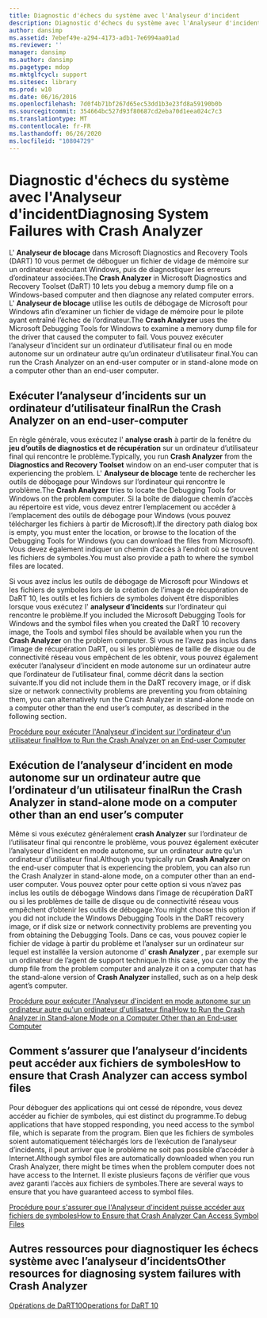 ```yaml
---
title: Diagnostic d'échecs du système avec l'Analyseur d'incident
description: Diagnostic d'échecs du système avec l'Analyseur d'incident
author: dansimp
ms.assetid: 7ebef49e-a294-4173-adb1-7e6994aa01ad
ms.reviewer: ''
manager: dansimp
ms.author: dansimp
ms.pagetype: mdop
ms.mktglfcycl: support
ms.sitesec: library
ms.prod: w10
ms.date: 06/16/2016
ms.openlocfilehash: 7d0f4b71bf267d65ec53dd1b3e23fd8a59190b0b
ms.sourcegitcommit: 354664bc527d93f80687cd2eba70d1eea024c7c3
ms.translationtype: MT
ms.contentlocale: fr-FR
ms.lasthandoff: 06/26/2020
ms.locfileid: "10804729"
---
```

# <span data-ttu-id="46b9b-103">Diagnostic d'échecs du système avec l'Analyseur d'incident</span><span class="sxs-lookup"><span data-stu-id="46b9b-103">Diagnosing System Failures with Crash Analyzer</span></span>


<span data-ttu-id="46b9b-104">L' **Analyseur de blocage** dans Microsoft Diagnostics and Recovery Tools (DART) 10 vous permet de déboguer un fichier de vidage de mémoire sur un ordinateur exécutant Windows, puis de diagnostiquer les erreurs d’ordinateur associées.</span><span class="sxs-lookup"><span data-stu-id="46b9b-104">The **Crash Analyzer** in Microsoft Diagnostics and Recovery Toolset (DaRT) 10 lets you debug a memory dump file on a Windows-based computer and then diagnose any related computer errors.</span></span> <span data-ttu-id="46b9b-105">L' **Analyseur de blocage** utilise les outils de débogage de Microsoft pour Windows afin d’examiner un fichier de vidage de mémoire pour le pilote ayant entraîné l’échec de l’ordinateur.</span><span class="sxs-lookup"><span data-stu-id="46b9b-105">The **Crash Analyzer** uses the Microsoft Debugging Tools for Windows to examine a memory dump file for the driver that caused the computer to fail.</span></span> <span data-ttu-id="46b9b-106">Vous pouvez exécuter l’analyseur d’incident sur un ordinateur d’utilisateur final ou en mode autonome sur un ordinateur autre qu’un ordinateur d’utilisateur final.</span><span class="sxs-lookup"><span data-stu-id="46b9b-106">You can run the Crash Analyzer on an end-user computer or in stand-alone mode on a computer other than an end-user computer.</span></span>

## <span data-ttu-id="46b9b-107">Exécuter l’analyseur d’incidents sur un ordinateur d’utilisateur final</span><span class="sxs-lookup"><span data-stu-id="46b9b-107">Run the Crash Analyzer on an end-user-computer</span></span>


<span data-ttu-id="46b9b-108">En règle générale, vous exécutez l' **analyse crash** à partir de la fenêtre du **jeu d’outils de diagnostics et de récupération** sur un ordinateur d’utilisateur final qui rencontre le problème.</span><span class="sxs-lookup"><span data-stu-id="46b9b-108">Typically, you run **Crash Analyzer** from the **Diagnostics and Recovery Toolset** window on an end-user computer that is experiencing the problem.</span></span> <span data-ttu-id="46b9b-109">L' **Analyseur de blocage** tente de rechercher les outils de débogage pour Windows sur l’ordinateur qui rencontre le problème.</span><span class="sxs-lookup"><span data-stu-id="46b9b-109">The **Crash Analyzer** tries to locate the Debugging Tools for Windows on the problem computer.</span></span> <span data-ttu-id="46b9b-110">Si la boîte de dialogue chemin d’accès au répertoire est vide, vous devez entrer l’emplacement ou accéder à l’emplacement des outils de débogage pour Windows (vous pouvez télécharger les fichiers à partir de Microsoft).</span><span class="sxs-lookup"><span data-stu-id="46b9b-110">If the directory path dialog box is empty, you must enter the location, or browse to the location of the Debugging Tools for Windows (you can download the files from Microsoft).</span></span> <span data-ttu-id="46b9b-111">Vous devez également indiquer un chemin d’accès à l’endroit où se trouvent les fichiers de symboles.</span><span class="sxs-lookup"><span data-stu-id="46b9b-111">You must also provide a path to where the symbol files are located.</span></span>

<span data-ttu-id="46b9b-112">Si vous avez inclus les outils de débogage de Microsoft pour Windows et les fichiers de symboles lors de la création de l’image de récupération de DaRT 10, les outils et les fichiers de symboles doivent être disponibles lorsque vous exécutez l' **analyseur d’incidents** sur l’ordinateur qui rencontre le problème.</span><span class="sxs-lookup"><span data-stu-id="46b9b-112">If you included the Microsoft Debugging Tools for Windows and the symbol files when you created the DaRT 10 recovery image, the Tools and symbol files should be available when you run the **Crash Analyzer** on the problem computer.</span></span> <span data-ttu-id="46b9b-113">Si vous ne l’avez pas inclus dans l’image de récupération DaRT, ou si les problèmes de taille de disque ou de connectivité réseau vous empêchent de les obtenir, vous pouvez également exécuter l’analyseur d’incident en mode autonome sur un ordinateur autre que l’ordinateur de l’utilisateur final, comme décrit dans la section suivante.</span><span class="sxs-lookup"><span data-stu-id="46b9b-113">If you did not include them in the DaRT recovery image, or if disk size or network connectivity problems are preventing you from obtaining them, you can alternatively run the Crash Analyzer in stand-alone mode on a computer other than the end user’s computer, as described in the following section.</span></span>

[<span data-ttu-id="46b9b-114">Procédure pour exécuter l'Analyseur d'incident sur l'ordinateur d'un utilisateur final</span><span class="sxs-lookup"><span data-stu-id="46b9b-114">How to Run the Crash Analyzer on an End-user Computer</span></span>](how-to-run-the-crash-analyzer-on-an-end-user-computer-dart-10.md)

## <a href="" id="run-the-crash-analyzer-in-stand-alone-mode-on-a-computer-other-than-an-end-user-s-computer"></a><span data-ttu-id="46b9b-115">Exécution de l’analyseur d’incident en mode autonome sur un ordinateur autre que l’ordinateur d’un utilisateur final</span><span class="sxs-lookup"><span data-stu-id="46b9b-115">Run the Crash Analyzer in stand-alone mode on a computer other than an end user’s computer</span></span>


<span data-ttu-id="46b9b-116">Même si vous exécutez généralement **crash Analyzer** sur l’ordinateur de l’utilisateur final qui rencontre le problème, vous pouvez également exécuter l’analyseur d’incident en mode autonome, sur un ordinateur autre qu’un ordinateur d’utilisateur final.</span><span class="sxs-lookup"><span data-stu-id="46b9b-116">Although you typically run **Crash Analyzer** on the end-user computer that is experiencing the problem, you can also run the Crash Analyzer in stand-alone mode, on a computer other than an end-user computer.</span></span> <span data-ttu-id="46b9b-117">Vous pouvez opter pour cette option si vous n’avez pas inclus les outils de débogage Windows dans l’image de récupération DaRT ou si les problèmes de taille de disque ou de connectivité réseau vous empêchent d’obtenir les outils de débogage.</span><span class="sxs-lookup"><span data-stu-id="46b9b-117">You might choose this option if you did not include the Windows Debugging Tools in the DaRT recovery image, or if disk size or network connectivity problems are preventing you from obtaining the Debugging Tools.</span></span> <span data-ttu-id="46b9b-118">Dans ce cas, vous pouvez copier le fichier de vidage à partir du problème et l’analyser sur un ordinateur sur lequel est installée la version autonome d' **crash Analyzer** , par exemple sur un ordinateur de l’agent de support technique.</span><span class="sxs-lookup"><span data-stu-id="46b9b-118">In this case, you can copy the dump file from the problem computer and analyze it on a computer that has the stand-alone version of **Crash Analyzer** installed, such as on a help desk agent’s computer.</span></span>

[<span data-ttu-id="46b9b-119">Procédure pour exécuter l'Analyseur d'incident en mode autonome sur un ordinateur autre qu'un ordinateur d'utilisateur final</span><span class="sxs-lookup"><span data-stu-id="46b9b-119">How to Run the Crash Analyzer in Stand-alone Mode on a Computer Other than an End-user Computer</span></span>](how-to-run-the-crash-analyzer-in-stand-alone-mode-on-a-computer-other-than-an-end-user-computer-dart-10.md)

## <span data-ttu-id="46b9b-120">Comment s’assurer que l’analyseur d’incidents peut accéder aux fichiers de symboles</span><span class="sxs-lookup"><span data-stu-id="46b9b-120">How to ensure that Crash Analyzer can access symbol files</span></span>


<span data-ttu-id="46b9b-121">Pour déboguer des applications qui ont cessé de répondre, vous devez accéder au fichier de symboles, qui est distinct du programme.</span><span class="sxs-lookup"><span data-stu-id="46b9b-121">To debug applications that have stopped responding, you need access to the symbol file, which is separate from the program.</span></span> <span data-ttu-id="46b9b-122">Bien que les fichiers de symboles soient automatiquement téléchargés lors de l’exécution de l’analyseur d’incidents, il peut arriver que le problème ne soit pas possible d’accéder à Internet.</span><span class="sxs-lookup"><span data-stu-id="46b9b-122">Although symbol files are automatically downloaded when you run Crash Analyzer, there might be times when the problem computer does not have access to the Internet.</span></span> <span data-ttu-id="46b9b-123">Il existe plusieurs façons de vérifier que vous avez garanti l’accès aux fichiers de symboles.</span><span class="sxs-lookup"><span data-stu-id="46b9b-123">There are several ways to ensure that you have guaranteed access to symbol files.</span></span>

[<span data-ttu-id="46b9b-124">Procédure pour s'assurer que l'Analyseur d'incident puisse accéder aux fichiers de symboles</span><span class="sxs-lookup"><span data-stu-id="46b9b-124">How to Ensure that Crash Analyzer Can Access Symbol Files</span></span>](how-to-ensure-that-crash-analyzer-can-access-symbol-files-dart-10.md)

## <span data-ttu-id="46b9b-125">Autres ressources pour diagnostiquer les échecs système avec l’analyseur d’incidents</span><span class="sxs-lookup"><span data-stu-id="46b9b-125">Other resources for diagnosing system failures with Crash Analyzer</span></span>


[<span data-ttu-id="46b9b-126">Opérations de DaRT10</span><span class="sxs-lookup"><span data-stu-id="46b9b-126">Operations for DaRT 10</span></span>](operations-for-dart-10.md)

 

 





